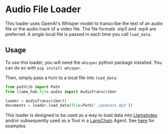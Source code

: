# Audio File Loader

This loader uses OpenAI's Whisper model to transcribe the text of an audio file or the audio track of a video file. The file formats .mp3 and .mp4 are preferred. A single local file is passed in each time you call `load_data`.

## Usage

To use this loader, you will need the `whisper` python package installed. You can do so with `pip install whisper`.

Then, simply pass a `Path` to a local file into `load_data`:

```python
from pathlib import Path
from llama_hub.file.audio import AudioTranscriber

loader = AudioTranscriber()
documents = loader.load_data(file=Path('./podcast.mp3'))
```

This loader is designed to be used as a way to load data into [LlamaIndex](https://github.com/run-llama/llama_index/tree/main/llama_index) and/or subsequently used as a Tool in a [LangChain](https://github.com/hwchase17/langchain) Agent. See [here](https://github.com/emptycrown/llama-hub/tree/main) for examples.
